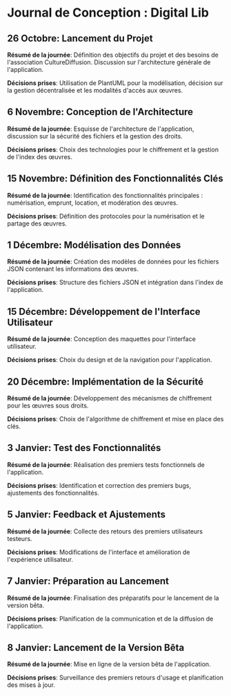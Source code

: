 # Journal de Conception : Digital Lib

## 26 Octobre: Lancement du Projet
**Résumé de la journée**: Définition des objectifs du projet et des besoins de l'association CultureDiffusion. Discussion sur l'architecture générale de l'application.

**Décisions prises**: Utilisation de PlantUML pour la modélisation, décision sur la gestion décentralisée et les modalités d'accès aux œuvres.

## 6 Novembre: Conception de l'Architecture
**Résumé de la journée**: Esquisse de l'architecture de l'application, discussion sur la sécurité des fichiers et la gestion des droits.

**Décisions prises**: Choix des technologies pour le chiffrement et la gestion de l'index des œuvres.

## 15 Novembre: Définition des Fonctionnalités Clés
**Résumé de la journée**: Identification des fonctionnalités principales : numérisation, emprunt, location, et modération des œuvres.

**Décisions prises**: Définition des protocoles pour la numérisation et le partage des œuvres.

## 1 Décembre: Modélisation des Données
**Résumé de la journée**: Création des modèles de données pour les fichiers JSON contenant les informations des œuvres.

**Décisions prises**: Structure des fichiers JSON et intégration dans l'index de l'application.

## 15 Décembre: Développement de l'Interface Utilisateur
**Résumé de la journée**: Conception des maquettes pour l'interface utilisateur.

**Décisions prises**: Choix du design et de la navigation pour l'application.

## 20 Décembre: Implémentation de la Sécurité
**Résumé de la journée**: Développement des mécanismes de chiffrement pour les œuvres sous droits.

**Décisions prises**: Choix de l'algorithme de chiffrement et mise en place des clés.

## 3 Janvier: Test des Fonctionnalités
**Résumé de la journée**: Réalisation des premiers tests fonctionnels de l'application.

**Décisions prises**: Identification et correction des premiers bugs, ajustements des fonctionnalités.

## 5 Janvier: Feedback et Ajustements
**Résumé de la journée**: Collecte des retours des premiers utilisateurs testeurs.

**Décisions prises**: Modifications de l'interface et amélioration de l'expérience utilisateur.

## 7 Janvier: Préparation au Lancement
**Résumé de la journée**: Finalisation des préparatifs pour le lancement de la version bêta.

**Décisions prises**: Planification de la communication et de la diffusion de l'application.

## 8 Janvier: Lancement de la Version Bêta
**Résumé de la journée**: Mise en ligne de la version bêta de l'application.

**Décisions prises**: Surveillance des premiers retours d'usage et planification des mises à jour.
